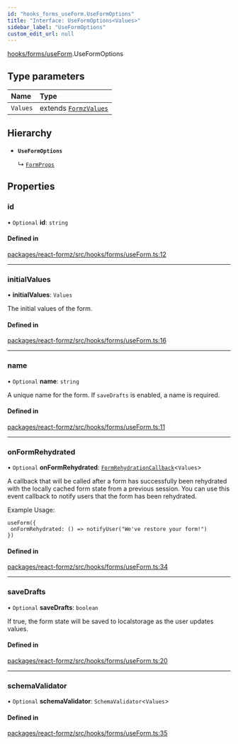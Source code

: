 ```yaml
---
id: "hooks_forms_useForm.UseFormOptions"
title: "Interface: UseFormOptions<Values>"
sidebar_label: "UseFormOptions"
custom_edit_url: null
---
```


[hooks/forms/useForm](../modules/hooks_forms_useForm.md).UseFormOptions

## Type parameters

| Name | Type |
| :------ | :------ |
| `Values` | extends [`FormzValues`](../modules/types_form.md#formzvalues) |

## Hierarchy

- **`UseFormOptions`**

  ↳ [`FormProps`](components_Form_Form_types.FormProps.md)

## Properties

### id

• `Optional` **id**: `string`

#### Defined in

[packages/react-formz/src/hooks/forms/useForm.ts:12](https://github.com/ZerryStack/react-formz/blob/main/packages/react-formz/src/hooks/forms/useForm.ts#L12)

___

### initialValues

• **initialValues**: `Values`

The initial values of the form.

#### Defined in

[packages/react-formz/src/hooks/forms/useForm.ts:16](https://github.com/ZerryStack/react-formz/blob/main/packages/react-formz/src/hooks/forms/useForm.ts#L16)

___

### name

• `Optional` **name**: `string`

A unique name for the form. If `saveDrafts` is enabled, a name is required.

#### Defined in

[packages/react-formz/src/hooks/forms/useForm.ts:11](https://github.com/ZerryStack/react-formz/blob/main/packages/react-formz/src/hooks/forms/useForm.ts#L11)

___

### onFormRehydrated

• `Optional` **onFormRehydrated**: [`FormRehydrationCallback`](../modules/types_form.md#formrehydrationcallback)<`Values`\>

A callback that will be called after a form has successfully been rehydrated with
the locally cached form state from a previous session. You can use this event
callback to notify users that the form has been rehydrated.

Example Usage:

```tsx
useForm({
 onFormRehydrated: () => notifyUser("We've restore your form!")
})
```

#### Defined in

[packages/react-formz/src/hooks/forms/useForm.ts:34](https://github.com/ZerryStack/react-formz/blob/main/packages/react-formz/src/hooks/forms/useForm.ts#L34)

___

### saveDrafts

• `Optional` **saveDrafts**: `boolean`

If true, the form state will be saved to localstorage as the user updates values.

#### Defined in

[packages/react-formz/src/hooks/forms/useForm.ts:20](https://github.com/ZerryStack/react-formz/blob/main/packages/react-formz/src/hooks/forms/useForm.ts#L20)

___

### schemaValidator

• `Optional` **schemaValidator**: `SchemaValidator`<`Values`\>

#### Defined in

[packages/react-formz/src/hooks/forms/useForm.ts:35](https://github.com/ZerryStack/react-formz/blob/main/packages/react-formz/src/hooks/forms/useForm.ts#L35)
